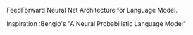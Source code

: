 FeedForward Neural Net Architecture for Language Model.

Inspiration :Bengio's "A Neural Probabilistic Language Model"
